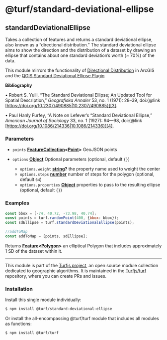 # @turf/standard-deviational-ellipse

<!-- Generated by documentation.js. Update this documentation by updating the source code. -->

## standardDeviationalEllipse

Takes a collection of features and returns a standard deviational ellipse,
also known as a “directional distribution.” The standard deviational ellipse
aims to show the direction and the distribution of a dataset by drawing
an ellipse that contains about one standard deviation’s worth (\~ 70%) of the
data.

This module mirrors the functionality of [Directional Distribution][1]
in ArcGIS and the [QGIS Standard Deviational Ellipse Plugin][2]

**Bibliography**

• Robert S. Yuill, “The Standard Deviational Ellipse; An Updated Tool for
Spatial Description,” *Geografiska Annaler* 53, no. 1 (1971): 28–39,
doi:{@link [https://doi.org/10.2307/490885|10.2307/490885}][3].

• Paul Hanly Furfey, “A Note on Lefever’s “Standard Deviational Ellipse,”
*American Journal of Sociology* 33, no. 1 (1927): 94—98,
doi:{@link [https://doi.org/10.1086/214336|10.1086/214336}][4].

### Parameters

*   `points` **[FeatureCollection][5]<[Point][6]>** GeoJSON points
*   `options` **[Object][7]** Optional parameters (optional, default `{}`)

    *   `options.weight` **[string][8]?** the property name used to weight the center
    *   `options.steps` **[number][9]** number of steps for the polygon (optional, default `64`)
    *   `options.properties` **[Object][7]** properties to pass to the resulting ellipse (optional, default `{}`)

### Examples

```javascript
const bbox = [-74, 40.72, -73.98, 40.74];
const points = turf.randomPoint(400, {bbox: bbox});
const sdEllipse = turf.standardDeviationalEllipse(points);

//addToMap
const addToMap = [points, sdEllipse];
```

Returns **[Feature][10]<[Polygon][11]>** an elliptical Polygon that includes approximately 1 SD of the dataset within it.

[1]: http://desktop.arcgis.com/en/arcmap/10.3/tools/spatial-statistics-toolbox/directional-distribution.htm

[2]: http://arken.nmbu.no/~havatv/gis/qgisplugins/SDEllipse/

[3]: https://doi.org/10.2307/490885|10.2307/490885}

[4]: https://doi.org/10.1086/214336|10.1086/214336}

[5]: https://tools.ietf.org/html/rfc7946#section-3.3

[6]: https://tools.ietf.org/html/rfc7946#section-3.1.2

[7]: https://developer.mozilla.org/docs/Web/JavaScript/Reference/Global_Objects/Object

[8]: https://developer.mozilla.org/docs/Web/JavaScript/Reference/Global_Objects/String

[9]: https://developer.mozilla.org/docs/Web/JavaScript/Reference/Global_Objects/Number

[10]: https://tools.ietf.org/html/rfc7946#section-3.2

[11]: https://tools.ietf.org/html/rfc7946#section-3.1.6

<!-- This file is automatically generated. Please don't edit it directly. If you find an error, edit the source file of the module in question (likely index.js or index.ts), and re-run "yarn docs" from the root of the turf project. -->

---

This module is part of the [Turfjs project](https://turfjs.org/), an open source module collection dedicated to geographic algorithms. It is maintained in the [Turfjs/turf](https://github.com/Turfjs/turf) repository, where you can create PRs and issues.

### Installation

Install this single module individually:

```sh
$ npm install @turf/standard-deviational-ellipse
```

Or install the all-encompassing @turf/turf module that includes all modules as functions:

```sh
$ npm install @turf/turf
```
